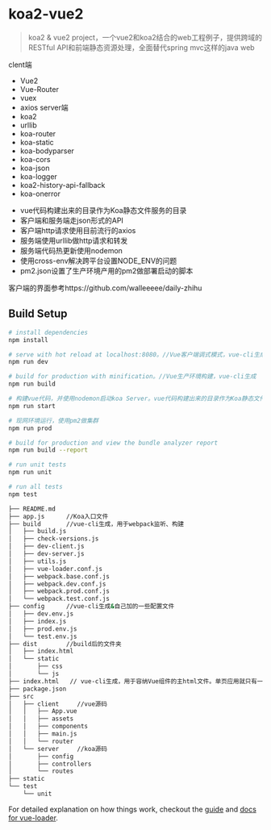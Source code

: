 # koa2-vue2

> koa2 & vue2 project，一个vue2和koa2结合的web工程例子，提供跨域的RESTful API和前端静态资源处理，全面替代spring mvc这样的java web

clent端
- Vue2
- Vue-Router
- vuex
- axios
server端
- koa2
- urllib
- koa-router
- koa-static
- koa-bodyparser
- koa-cors
- koa-json
- koa-logger
- koa2-history-api-fallback
- koa-onerror

* vue代码构建出来的目录作为Koa静态文件服务的目录
* 客户端和服务端走json形式的API
* 客户端http请求使用目前流行的axios
* 服务端使用urllib做http请求和转发
* 服务端代码热更新使用nodemon
* 使用cross-env解决跨平台设置NODE_ENV的问题
* pm2.json设置了生产环境产用的pm2做部署启动的脚本


客户端的界面参考https://github.com/walleeeee/daily-zhihu


## Build Setup

``` bash
# install dependencies
npm install

# serve with hot reload at localhost:8080。//Vue客户端调式模式，vue-cli生成
npm run dev

# build for production with minification。//Vue生产环境构建，vue-cli生成
npm run build

# 构建vue代码，并使用nodemon启动koa Server。vue代码构建出来的目录作为Koa静态文件服务的目录   nodemon用于修改文件热更新
npm run start

# 现网环境运行，使用pm2做集群
npm run prod

# build for production and view the bundle analyzer report
npm run build --report

# run unit tests
npm run unit

# run all tests
npm test


```

``` bash
├── README.md
├── app.js      //Koa入口文件
├── build       //vue-cli生成，用于webpack监听、构建
│   ├── build.js
│   ├── check-versions.js
│   ├── dev-client.js
│   ├── dev-server.js
│   ├── utils.js
│   ├── vue-loader.conf.js
│   ├── webpack.base.conf.js
│   ├── webpack.dev.conf.js
│   ├── webpack.prod.conf.js
│   └── webpack.test.conf.js
├── config      //vue-cli生成&自己加的一些配置文件
│   ├── dev.env.js
│   ├── index.js
│   ├── prod.env.js
│   └── test.env.js
├── dist        //build后的文件夹
│   ├── index.html
│   └── static
│       ├── css
│       └── js
├── index.html   // vue-cli生成，用于容纳Vue组件的主html文件。单页应用就只有一个html
├── package.json
├── src
│   ├── client     //vue源码
│   │   ├── App.vue
│   │   ├── assets
│   │   ├── components
│   │   ├── main.js
│   │   └── router
│   └── server     //koa源码
│       ├── config
│       ├── controllers
│       └── routes
├── static
└── test
    └── unit

```


For detailed explanation on how things work, checkout the [guide](http://vuejs-templates.github.io/webpack/) and [docs for vue-loader](http://vuejs.github.io/vue-loader).


